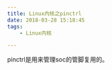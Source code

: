 ```yaml
---
title: Linux内核之pinctrl
date: 2018-03-28 15:18:45
tags:
	- Linux内核

---
```




pinctrl是用来管理soc的管脚复用的。

